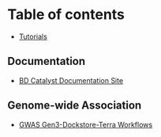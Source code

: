 # Table of contents

* [Tutorials](README.md)

## Documentation

* [BD Catalyst Documentation Site](https://bdcatalyst.gitbook.io/biodata-catalyst-documentation/)

## Genome-wide Association

* [GWAS Gen3-Dockstore-Terra Workflows](https://github.com/nhlbidatastage/documentation/blob/master/GWAS-Terra-Tutorial/BDCatalyst-GWAS-Gen3-Dockstore-Terra_template.md)

